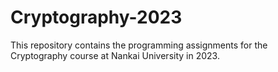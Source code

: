 # Cryptography-2023
This repository contains the programming assignments for the Cryptography course at Nankai University in 2023.
